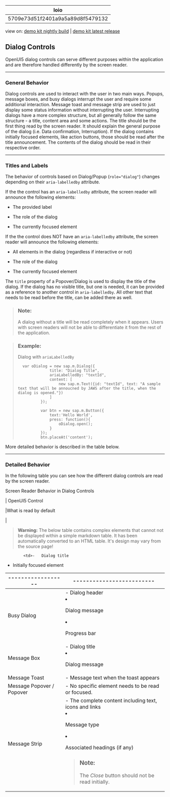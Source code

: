 <!-- loio5709e73d51f2401a9a5a89d8f5479132 -->

| loio |
| -----|
| 5709e73d51f2401a9a5a89d8f5479132 |

<div id="loio">

view on: [demo kit nightly build](https://openui5nightly.hana.ondemand.com/#/topic/5709e73d51f2401a9a5a89d8f5479132) | [demo kit latest release](https://openui5.hana.ondemand.com/#/topic/5709e73d51f2401a9a5a89d8f5479132)</div>

## Dialog Controls

OpenUI5 dialog controls can serve different purposes within the application and are therefore handled differently by the screen reader.

***

### General Behavior

Dialog controls are used to interact with the user in two main ways. Popups, message boxes, and busy dialogs interrupt the user and require some additional interaction. Message toast and message strip are used to just display some status information without interrupting the user. Interrupting dialogs have a more complex structure, but all generally follow the same structure - a title, content area and some actions. The title should be the first thing read by the screen reader. It should explain the general purpose of the dialog \(i.e. Data confirmation, Interruption\). If the dialog contains initially focused elements, like action buttons, those should be read after the title announcement. The contents of the dialog should be read in their respective order.

***

### Titles and Labels

The behavior of controls based on Dialog/Popup \(`role="dialog"`\) changes depending on their `aria-labelledby` attribute.

If the the control has an `aria-labelledby` attribute, the screen reader will announce the following elements:

-   The provided label

-   The role of the dialog

-   The currently focused element


If the the control does NOT have an `aria-labelledby` attribute, the screen reader will announce the following elements:

-   All elements in the dialog \(regardless if interactive or not\)

-   The role of the dialog

-   The currently focused element


The `title` property of a Popover/Dialog is used to display the title of the dialog. If the dialog has no visible title, but one is needed, it can be provided as a reference to another control in `aria-labelledby`. All other text that needs to be read before the title, can be added there as well.

> ### Note:  
> A dialog without a title will be read completely when it appears. Users with screen readers will not be able to differentiate it from the rest of the application.

> ### Example:  
> Dialog with `ariaLabelledBy` 
> 
> ```
> 	var oDialog = new sap.m.Dialog({
> 				title: "Dialog Title",
> 				ariaLabelledBy: "textId",
> 				content: [
> 					new sap.m.Text({id: "textId", text: "A sample text that will be annoucned by JAWS after the title, when the dialog is opened."})
> 				]
> 			});
> 			
> 			var btn = new sap.m.Button({
> 				text:'Hello World',
> 				press: function(){
> 					oDialog.open();
> 				}
> 			});
> 			btn.placeAt('content');
> ```

More detailed behavior is described in the table below.

***

### Detailed Behavior

In the following table you can see how the different dialog controls are read by the screen reader.

<a name="loio5709e73d51f2401a9a5a89d8f5479132__table_mv5_wrs_xw"/>Screen Reader Behavior in Dialog Controls

| OpenUI5 Control

|What is read by default

|
 > **Warning:** The below table contains complex elements that cannot not be displayed within a simple markdown table. It has been automatically converted to an HTML table. It's design may vary from the source page!

<table>
	<thead>
		<tr>
			<th>------------------</th>
			<th>-------------------------</th>
		</tr>
	</thead>
	<tbody>

			<td>-   Dialog title
 -   Initially focused element
			</td>
		</tr>
		<tr>
			<td>Busy Dialog
			</td>
			<td>-   Dialog header
 -   Dialog message

 -   Progress bar
			</td>
		</tr>
		<tr>
			<td>Message Box
			</td>
			<td>-   Dialog title
 -   Dialog message
			</td>
		</tr>
		<tr>
			<td>Message Toast
			</td>
			<td>-   Message text when the toast appears
			</td>
		</tr>
		<tr>
			<td>Message Popover / Popover
			</td>
			<td>-   No specific element needs to be read or focused.
			</td>
		</tr>
		<tr>
			<td>Message Strip
			</td>
			<td>-   The complete content including text, icons and links
 -   Message type

 -   Associated headings \(if any\)


 > ### Note:  
 > The *Close* button should not be read initially.
			</td>
		</tr>
	</tbody>
</table>

